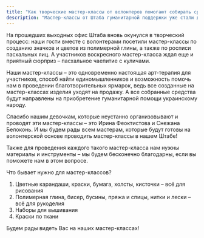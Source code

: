 ```yaml
---
title: "Как творческие мастер-классы от волонтеров помогают собирать средства на гуманитарную помощь Украине"
description: "Мастер-классы от Штаба гуманитарной поддержки уже стали доброй традицией, которая не только объединяет единомышленников, но и помогает приобретать в дальнейшем гуманитарную помощь украинскому народу."
---
```


На прошедших выходных офис Штаба вновь окунулся в творческий процесс: наши гости вместе с волонтерами посетили мастер-классы по созданию значков и цветов из полимерной глины, а также по росписи пасхальных яиц. А участников воскресного мастер-класса ждал еще и приятный сюрприз – пасхальное чаепитие с куличами.

Наши мастер-классы – это одновременно настоящая арт-терапия для участников, способ найти единомышленников и возможность помочь нам в проведении благотворительных ярмарок, ведь все созданные на мастер-классах изделия уходят на продажу. А все собранные средства будут направлены на приобретение гуманитарной помощи украинскому народу.

Спасибо нашим девочкам, которые неустанно организовывают и проводят эти мастер-классы – это Ирина Феоктистова и Снежана Белоконь. И мы будем рады всем мастерам, которые будут готовы на волонтерской основе проводить мастер-классы в нашем Штабе!

Также для проведения каждого такого мастер-класса нам нужны материалы и инструменты – мы будем бесконечно благодарны, если вы поможете нам в этом вопросе.

Что бывает нужно для мастер-классов?

1. Цветные карандаши, краски, бумага, холсты, кисточки – всё для рисования
2. Полимерная глина, бисер, бусины, пряжа и спицы, нитки и лески – всё для рукоделия
3. Наборы для вышивания
4. Краски по ткани

Будем рады видеть Вас на наших мастер-классах!